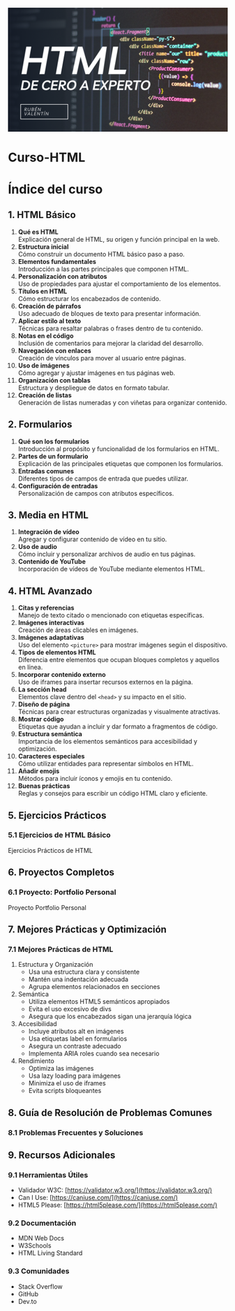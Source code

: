 

<p align="center">
  <img src="cursohtml.png" alt="Curso Html - De cero a Experto">
</p>

# Curso-HTML

# Índice del curso

## 1. HTML Básico
1. **Qué es HTML**  
   Explicación general de HTML, su origen y función principal en la web.  
2. **Estructura inicial**  
   Cómo construir un documento HTML básico paso a paso.  
3. **Elementos fundamentales**  
   Introducción a las partes principales que componen HTML.  
4. **Personalización con atributos**  
   Uso de propiedades para ajustar el comportamiento de los elementos.  
5. **Títulos en HTML**  
   Cómo estructurar los encabezados de contenido.  
6. **Creación de párrafos**  
   Uso adecuado de bloques de texto para presentar información.  
7. **Aplicar estilo al texto**  
   Técnicas para resaltar palabras o frases dentro de tu contenido.  
8. **Notas en el código**  
   Inclusión de comentarios para mejorar la claridad del desarrollo.  
9. **Navegación con enlaces**  
   Creación de vínculos para mover al usuario entre páginas.  
10. **Uso de imágenes**  
    Cómo agregar y ajustar imágenes en tus páginas web.  
11. **Organización con tablas**  
    Estructura y despliegue de datos en formato tabular.  
12. **Creación de listas**  
    Generación de listas numeradas y con viñetas para organizar contenido.  

## 2. Formularios
1. **Qué son los formularios**  
   Introducción al propósito y funcionalidad de los formularios en HTML.  
2. **Partes de un formulario**  
   Explicación de las principales etiquetas que componen los formularios.  
3. **Entradas comunes**  
   Diferentes tipos de campos de entrada que puedes utilizar.  
4. **Configuración de entradas**  
   Personalización de campos con atributos específicos.  

## 3. Media en HTML
1. **Integración de vídeo**  
   Agregar y configurar contenido de vídeo en tu sitio.  
2. **Uso de audio**  
   Cómo incluir y personalizar archivos de audio en tus páginas.  
3. **Contenido de YouTube**  
   Incorporación de vídeos de YouTube mediante elementos HTML.  

## 4. HTML Avanzado
1. **Citas y referencias**  
   Manejo de texto citado o mencionado con etiquetas específicas.  
2. **Imágenes interactivas**  
   Creación de áreas clicables en imágenes.  
3. **Imágenes adaptativas**  
   Uso del elemento `<picture>` para mostrar imágenes según el dispositivo.  
4. **Tipos de elementos HTML**  
   Diferencia entre elementos que ocupan bloques completos y aquellos en línea.  
5. **Incorporar contenido externo**  
   Uso de iframes para insertar recursos externos en la página.  
6. **La sección head**  
   Elementos clave dentro del `<head>` y su impacto en el sitio.  
7. **Diseño de página**  
   Técnicas para crear estructuras organizadas y visualmente atractivas.  
8. **Mostrar código**  
   Etiquetas que ayudan a incluir y dar formato a fragmentos de código.  
9. **Estructura semántica**  
   Importancia de los elementos semánticos para accesibilidad y optimización.  
10. **Caracteres especiales**  
    Cómo utilizar entidades para representar símbolos en HTML.  
11. **Añadir emojis**  
    Métodos para incluir íconos y emojis en tu contenido.  
12. **Buenas prácticas**  
    Reglas y consejos para escribir un código HTML claro y eficiente.

## 5. Ejercicios Prácticos

### 5.1 Ejercicios de HTML Básico

Ejercicios Prácticos de HTML


## 6. Proyectos Completos

### 6.1 Proyecto: Portfolio Personal

Proyecto Portfolio Personal


## 7. Mejores Prácticas y Optimización

### 7.1 Mejores Prácticas de HTML

1.  Estructura y Organización
    -   Usa una estructura clara y consistente
    -   Mantén una indentación adecuada
    -   Agrupa elementos relacionados en secciones
2.  Semántica
    -   Utiliza elementos HTML5 semánticos apropiados
    -   Evita el uso excesivo de divs
    -   Asegura que los encabezados sigan una jerarquía lógica
3.  Accesibilidad
    -   Incluye atributos alt en imágenes
    -   Usa etiquetas label en formularios
    -   Asegura un contraste adecuado
    -   Implementa ARIA roles cuando sea necesario
4.  Rendimiento
    -   Optimiza las imágenes
    -   Usa lazy loading para imágenes
    -   Minimiza el uso de iframes
    -   Evita scripts bloqueantes

## 8. Guía de Resolución de Problemas Comunes

### 8.1 Problemas Frecuentes y Soluciones


## 9. Recursos Adicionales

### 9.1 Herramientas Útiles

-   Validador W3C: [https://validator.w3.org/](https://validator.w3.org/)
-   Can I Use: [https://caniuse.com/](https://caniuse.com/)
-   HTML5 Please: [https://html5please.com/](https://html5please.com/)

### 9.2 Documentación

-   MDN Web Docs
-   W3Schools
-   HTML Living Standard

### 9.3 Comunidades

-   Stack Overflow
-   GitHub
-   Dev.to
